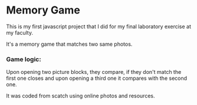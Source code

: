 <h1>Memory Game</h1>

This is my first javascript project that I did for my final laboratory exercise at my faculty.

It's a memory game that matches two same photos.

<h3>Game logic: </h3>
Upon opening two picture blocks, they compare, if they don't match the first one closes and upon opening a third one it compares with the second one.

It was coded from scatch using online photos and resources.
